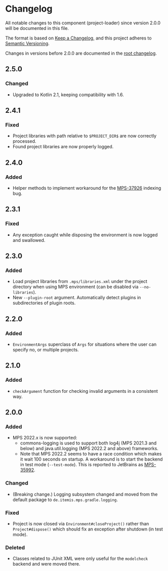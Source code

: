 # Changelog

All notable changes to this component (project-loader) since version 2.0.0 will be documented in this file.

The format is based on [Keep a Changelog](https://keepachangelog.com/en/1.0.0/), and this project adheres
to [Semantic Versioning](https://semver.org/spec/v2.0.0.html).

Changes in versions before 2.0.0 are documented in the [root changelog](../CHANGELOG.md).

## 2.5.0

### Changed

- Upgraded to Kotlin 2.1, keeping compatibility with 1.6.

## 2.4.1

### Fixed

- Project libraries with path relative to `$PROJECT_DIR$` are now correctly processed.
- Found project libraries are now properly logged.

## 2.4.0

### Added

- Helper methods to implement workaround for
  the [MPS-37926](https://youtrack.jetbrains.com/issue/MPS-37926/Indices-not-built-properly-in-IdeaEnvironment) indexing
  bug.

## 2.3.1

### Fixed

- Any exception caught while disposing the environment is now logged and swallowed.

## 2.3.0

### Added

- Load project libraries from `.mps/libraries.xml` under the project directory when using MPS environment (can be
  disabled via `--no-libraries`).
- New `--plugin-root` argument. Automatically detect plugins in subdirectories of plugin roots.

## 2.2.0

### Added

- `EnvironmentArgs` superclass of `Args` for situations where the user can specify no, or multiple projects.

## 2.1.0

### Added

- `checkArgument` function for checking invalid arguments in a consistent way.

## 2.0.0

### Added

- MPS 2022.x is now supported:
  * commons-logging is used to support both log4j (MPS 2021.3 and below) and java.util.logging (MPS 2022.2 and above)
    frameworks.
  * Note that MPS 2022.2 seems to have a race condition which makes it wait 100 seconds on startup. A workaround is to
    start the backend in test mode (`--test-mode`). This is reported to JetBrains as
    [MPS-35992](https://youtrack.jetbrains.com/issue/MPS-35992/MPSHeadlessPlatformStarter-race-condition-causes-unnecessary-wait).

### Changed

- (Breaking change.) Logging subsystem changed and moved from the default package to `de.itemis.mps.gradle.logging`.

### Fixed

- Project is now closed via `Environment#closeProject()` rather than `Project#dispose()` which should fix an exception
  after shutdown (in test mode).

### Deleted

- Classes related to JUnit XML were only useful for the `modelcheck` backend and were moved there.
